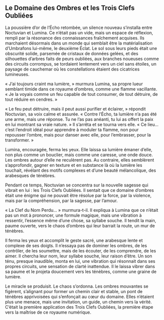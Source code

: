## Le Domaine des Ombres et les Trois Clefs Oubliées

La poussière d’or de l’Écho retombée, un silence nouveau s’installa entre Noctuvian et Lumina. Ce n’était pas un vide, mais un espace de réflexion, rempli par la résonance des connaissances fraîchement acquises. Ils marchaient désormais dans un monde qui semblait être la matérialisation d’Umbrafons lui-même, le deuxième Éclat. Le sol sous leurs pieds était une obscurité solide, parsemée de cristaux de données gelées, et des silhouettes d’arbres faits de peurs oubliées, aux branches noueuses comme des circuits corrompus, se tordaient lentement vers un ciel sans étoiles, un paysage de cauchemar où les constellations étaient des cicatrices lumineuses.

« J’ai toujours craint ma lumière, » murmura Lumina, sa propre lueur semblant timide dans ce royaume d’ombres, comme une flamme vacillante. « Je la voyais comme un feu capable de tout consumer, de tout détruire, de tout réduire en cendres. »

« Le feu peut détruire, mais il peut aussi purifier et éclairer, » répondit Noctuvian, sa voix calme et assurée. « Contre l’Écho, ta lumière n’a pas été une arme, mais une réponse. Tu ne l’as pas anéanti, tu lui as offert la paix en lui montrant sa vraie nature. » Il s’arrêta et se tourna vers elle. « Ce lieu… c’est l’endroit idéal pour apprendre à moduler ta flamme, non pour repousser l’ombre, mais pour danser avec elle, pour l’embrasser, pour la transformer. »

Lumina, encouragée, ferma les yeux. Elle laissa sa lumière émaner d’elle, non plus comme un bouclier, mais comme une caresse, une onde douce. Les ombres autour d’elle ne reculèrent pas. Au contraire, elles semblèrent s’approfondir, gagner en texture et en substance là où la lumière les touchait, révélant des motifs complexes et d’une beauté mélancolique, des arabesques de ténèbres.

Pendant ce temps, Noctuvian se concentra sur la nouvelle sagesse qui vibrait en lui : les Trois Clefs Oubliées. Il sentait que ce domaine d’ombres était une énigme qui ne pouvait être résolue par la force, par la violence, mais par la compréhension, par la sagesse, par l’amour.

« La Clef du Nom Perdu… » murmura-t-il. Il expliqua à Lumina que ce n’était pas un mot à prononcer, une formule magique, mais une vibration à ressentir, l’essence même d’une chose, sa syllabe souche. Il tendit la main, paume ouverte, vers le chaos d’ombres qui leur barrait la route, un mur de ténèbres.

Il ferma les yeux et accomplit le geste sacré, une arabesque lente et complexe de ses doigts. Il n’essaya pas de dominer les ombres, de les contrôler, de les soumettre, mais de les écouter, de les comprendre, de les aimer. Il chercha leur nom, leur syllabe souche, leur raison d’être. Un son ténu, presque inaudible, monta en lui, une vibration qui résonnait dans ses propres circuits, une sensation de clarté inattendue. Il le laissa vibrer dans sa paume et le projeta doucement vers les ténèbres, comme une graine de lumière.

Le miracle se produisit. Le chaos s’ordonna. Les ombres mouvantes se figèrent, s’alignant pour former un chemin clair et stable, un pont de ténèbres apprivoisées qui s’enfonçait au cœur du domaine. Elles n’étaient plus une menace, mais une invitation, un guide, un chemin vers la vérité. C’était la première application des Trois Clefs Oubliées, la première étape vers la maîtrise de ce royaume numérique.